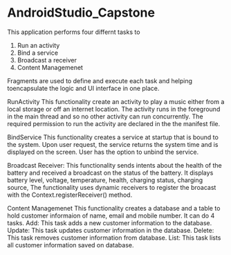 # AndroidStudio_Capstone

This application performs four differnt tasks to 

1. Run an activity
2. Bind a service
3. Broadcast a receiver
4. Content Managemenet

Fragments are used to define and execute each task and helping toencapsulate the logic and UI interface in one place.

RunActivity
This functionality create an activity to play a music either from a local storage or off an internet location.
The activity runs in the foreground in the main thread and so no other activity can run concurrently. The required permission to run the activity are declared in the the manifest file.

BindService
This functionality creates a service at startup that is bound to the system. Upon user request, the service returns the system time and is displayed on the screen. 
User has the option to unbind the service.

Broadcast Receiver:
This functionality sends intents about the health of the battery and received a broadcast on the status of the battery. 
It displays battery level, voltage, temperature, health, charging status, charging source, The functionality uses dynamic receivers to register the broacast with the Context.registerReceiver() method.


Content Managemenet
This functionality creates a database and a table to hold customer informaion of name, email and mobile number. It can do 4 tasks.
Add:
This task adds a new customer information to the database.
Update:
This task updates customer information in the database.
Delete:
This task removes customer information from database.
List:
This task lists all customer information saved on database.
